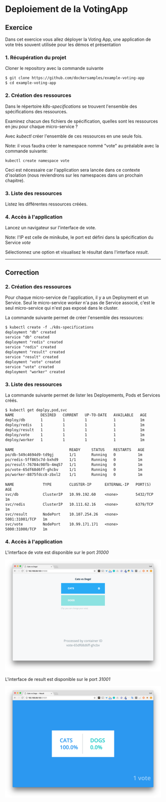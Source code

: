 # Deploiement de la VotingApp

## Exercice

Dans cet exercice vous allez déployer la Voting App, une application de vote très souvent utilisée pour les démos et présentation

### 1. Récupération du projet

Cloner le repository avec la commande suivante

```
$ git clone https://github.com/dockersamples/example-voting-app
$ cd example-voting-app
```

### 2. Création des ressources

Dans le répertoire *k8s-specifications* se trouvent l'ensemble des spécifications des ressources.

Examinez chacun des fichiers de spécification, quelles sont les ressources en jeu pour chaque micro-service ?

Avec *kubectl* créer l'ensemble de ces ressources en une seule fois.

Note: il vous faudra créer le namespace nommé "vote" au préalable avec la commande suivante:

```
kubectl create namespace vote
```

Ceci est nécessaire car l'application sera lancée dans ce contexte d'isolation (nous reviendrons sur les namespaces dans un prochain chapitre).

### 3. Liste des ressources

Listez les différentes ressources créées.

### 4. Accès à l'application

Lancez un navigateur sur l'interface de vote.

Note: l'IP est celle de minikube, le port est défini dans la spécification du Service *vote*

Sélectionnez une option et visualisez le résultat dans l'interface *result*.

---

## Correction

### 2. Création des ressources

Pour chaque micro-service de l'application, il y a un Deployment et un Service. Seul le micro-service *worker* n'a pas de Service associé, c'est le seul micro-service qui n'est pas exposé dans le cluster.

La commande suivante permet de créer l'ensemble des ressources:

```
$ kubectl create -f ./k8s-specifications
deployment "db" created
service "db" created
deployment "redis" created
service "redis" created
deployment "result" created
service "result" created
deployment "vote" created
service "vote" created
deployment "worker" created
```

### 3. Liste des ressources

La commande suivante permet de lister les Deployements, Pods et Services créés.

```
$ kubectl get deplpy,pod,svc
NAME            DESIRED   CURRENT   UP-TO-DATE   AVAILABLE   AGE
deploy/db       1         1         1            1           1m
deploy/redis    1         1         1            1           1m
deploy/result   1         1         1            1           1m
deploy/vote     1         1         1            1           1m
deploy/worker   1         1         1            1           1m

NAME                         READY     STATUS    RESTARTS   AGE
po/db-549c4694d9-td9gj       1/1       Running   0          1m
po/redis-5ff865c7d-bxhd9     1/1       Running   0          1m
po/result-76784c98fb-4mq57   1/1       Running   0          1m
po/vote-65df68d6ff-ghcbv     1/1       Running   0          1m
po/worker-8875fdcc8-zbxl2    1/1       Running   0          1m

NAME             TYPE        CLUSTER-IP      EXTERNAL-IP   PORT(S)          AGE
svc/db           ClusterIP   10.99.192.60    <none>        5432/TCP         1m
svc/redis        ClusterIP   10.111.62.16    <none>        6379/TCP         1m
svc/result       NodePort    10.107.254.26   <none>        5001:31001/TCP   1m
svc/vote         NodePort    10.99.171.171   <none>        5000:31000/TCP   1m
```

### 4. Accès à l'application

L'interface de vote est disponible sur le port *31000*

![vote](./images/vote1.png)

L'interface de result est disponible sur le port *31001*

![result](./images/vote2.png)
